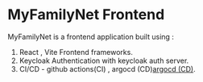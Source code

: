 # MyFamilyNet Frontend

MyFamilyNet is a frontend application built using :
1) React , Vite Frontend frameworks.
2) Keycloak Authentication with keycloak auth server.
3) CI/CD - github actions(CI) , argocd (CD)[argocd (CD)](https://github.com/almog2290/MyFamliyNet-k8s). 
